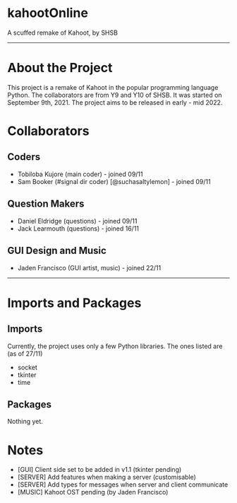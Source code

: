 # kahootOnline
A scuffed remake of Kahoot, by SHSB

------------------------------

About the Project
=================

This project is a remake of Kahoot in the popular programming language Python.
The collaborators are from Y9 and Y10 of SHSB. It was started on September 9th, 2021.
The project aims to be released in early - mid 2022.


Collaborators
=============

Coders
------

- Tobiloba Kujore (main coder) - joined 09/11
- Sam Booker (#signal dir coder) [@suchasaltylemon] - joined 09/11

Question Makers
---------------

- Daniel Eldridge (questions) - joined 09/11
- Jack Learmouth (questions) - joined 16/11

GUI Design and Music
--------------------

- Jaden Francisco (GUI artist, music) - joined 22/11

---------------

Imports and Packages
====================

Imports
-------

Currently, the project uses only a few Python libraries.
The ones listed are (as of 27/11)

- socket
- tkinter
- time

Packages
--------
Nothing yet.

Notes
=====

- [GUI] Client side set to be added in v1.1 (tkinter pending)
- [SERVER] Add features when making a server (customisable)
- [SERVER] Add types for messages when server and client communicate
- [MUSIC] Kahoot OST pending (by Jaden Francisco)

